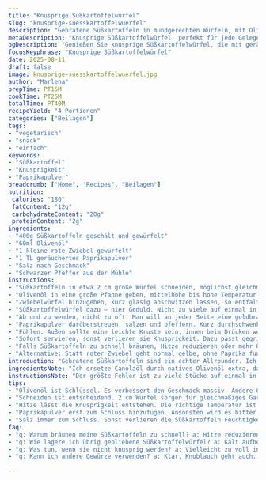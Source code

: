 ```yaml
---
title: "Knusprige Süßkartoffelwürfel"
slug: "knusprige-suesskartoffelwuerfel"
description: "Gebratene Süßkartoffeln in mundgerechten Würfeln, mit Olivenöl statt Canola für mehr Aroma. Zwiebeln und geräuchertes Paprikapulver ersetzen die Simplizität und verleihen Tiefe. Nicht zu eng in die Pfanne legen, damit sie rundum knusprig werden. Salzen, pfeffern, mehr braucht’s nicht. Die Stücke sollen außen goldbraun, innen weich sein, nicht matschig oder trocken. Würzig und leicht süß – Tricks und Fehlerquellen inklusive."
metaDescription: "Knusprige Süßkartoffelwürfel, perfekt für jede Gelegenheit. Aromen kombiniert mit einfacher Zubereitung schaffen ein köstliches Gericht."
ogDescription: "Genießen Sie knusprige Süßkartoffelwürfel, die mit geräuchertem Paprikapulver und Zwiebeln verfeinert sind. Einfach und lecker."
focusKeyphrase: "Knusprige Süßkartoffelwürfel"
date: 2025-08-11
draft: false
image: knusprige-suesskartoffelwuerfel.jpg
author: "Marlena"
prepTime: PT15M
cookTime: PT25M
totalTime: PT40M
recipeYield: "4 Portionen"
categories: ["Beilagen"]
tags:
- "vegetarisch"
- "snack"
- "einfach"
keywords:
- "Süßkartoffel"
- "Knusprigkeit"
- "Paprikapulver"
breadcrumb: ["Home", "Recipes", "Beilagen"]
nutrition: 
 calories: "180"
 fatContent: "12g"
 carbohydrateContent: "20g"
 proteinContent: "2g"
ingredients:
- "400g Süßkartoffeln geschält und gewürfelt"
- "60ml Olivenöl"
- "1 kleine rote Zwiebel gewürfelt"
- "1 TL geräuchertes Paprikapulver"
- "Salz nach Geschmack"
- "Schwarzer Pfeffer aus der Mühle"
instructions:
- "Süßkartoffeln in etwa 2 cm große Würfel schneiden, möglichst gleichmäßig für gleichmäßiges Garen."
- "Olivenöl in eine große Pfanne geben, mittelhohe bis hohe Temperatur wählen. Öl ist ausreichend heiß, wenn es zu schimmern beginnt, aber nicht raucht."
- "Zwiebelwürfel hinzugeben, kurz glasig anschwitzen lassen, so entfaltet sich ihr Aroma, aber sie verbrennen nicht. Muss zügig gehen, Höchstens 2-3 Minuten."
- "Süßkartoffelwürfel dazu – hier Geduld. Nicht zu viele auf einmal in die Pfanne, sonst dämpfen sie und bleiben weich statt knusprig. Lieber in Portionen arbeiten."
- "Ab und zu wenden, nicht zu oft. Man will an jeder Seite eine goldbraune Kruste, die macht den Unterschied. Insgesamt etwa 25 Minuten, aber viel mehr auf das Geräusch achten: Wenn das Brutzeln nachlässt, sind sie fast fertig."
- "Paprikapulver darüberstreuen, salzen und pfeffern. Kurz durchschwenken, damit sich die Gewürze gleichmäßig verteilen."
- "Fühlen: Außen sollte eine leichte Kruste sein, innen beim Drücken weich, nicht mehlig oder trocken."
- "Sofort servieren, sonst verlieren sie Knusprigkeit. Dazu passt gegrilltes Gemüse, Kräuterquark oder Linsen."
- "Falls Süßkartoffeln zu schnell bräunen, Hitze reduzieren oder mehr Öl zugeben. Zu wenig Öl führt zu anbacken und ungleichmäßiger Bräunung."
- "Alternative: Statt roter Zwiebel geht normal gelbe, ohne Paprika funktioniert es auch, dann reicht einfacher Pfeffer. Für extra Würze etwas Knoblauch zufügen, aber zum Ende, sonst verbrennt er."
introduction: "Gebratene Süßkartoffeln sind ein echter Allrounder. Ich habe entdeckt, dass zu viel Volumen in der Pfanne der größte Feind der knusprigen Textur ist. Darum immer eher mehr in Etappen braten als alles auf einmal. Über die Jahre habe ich Olivenöl Canola vorgezogen; bringt mehr Geschmack. Zwiebeln sorgen für nussige Noten, geräuchertes Paprikapulver schafft ordentlich Tiefe und einen Hauch von Rauch ohne Grillage. Manchmal lasse ich auch groben schwarzen Pfeffer sonstiges Salz weg, um die natürliche Süße der Süßkartoffel nicht zu überdecken. Auf den Punkt gegarte Stücke sind außen fest und goldbraun, innen butterweich, wobei man sie direkt aus der Pfanne genießen sollte, sonst verlieren sie die knusprige Oberfläche schnell. Die Kurzfassung: Wenig Pfannenfüllung, mittelhohe Hitze, ein bisschen Geduld und ein offenes Ohr für die Bratgeräusche. Ich verrate Tricks gegen Anbrennen und die besten Beilagen."
ingredientsNote: "Ich ersetze Canolaöl durch natives Olivenöl extra, dadurch kommt mehr Farbe und Aroma rein. Rote Zwiebeln geben eine mildere Süße im Vergleich zu normalen oder weißen. Für das Paprikapulver eignet sich geräuchertes am besten, sonst kann man normalen verwenden oder etwas Crosser Chili für Schärfe ersetzen. Wichtig ist, dass die Süßkartoffelwürfel nicht zu klein sind, sonst zerfallen sie beim Braten. Qualität der Süßkartoffeln macht viel aus, am besten frisch und fest. Bei Alternativen: Butter funktioniert auch, aber eher zum Schluss, braucht kürzere Zeit. Für vegane Version nur auf Öl setzen. Netz- oder Backkartoffeln sind weniger süß, haben andere Konsistenz, sollte man getrennt probieren. Salz immer erst am Schluss, sonst zogen sie zu viel Feuchtigkeit."
instructionsNote: "Der größte Fehler ist zu viele Stücke auf einmal in die Pfanne zu legen. Dadurch dämpfen sie statt braten, Oberfläche wird nicht knusprig. Eine gut beschichtete Pfanne oder sogar Gusseisen ist Pflicht für schöne Bratkruste. Hitze muss hoch genug, aber nicht zu hoch, um nicht umgehend anzubrennen. Geräuchertes Paprikapulver unbedingt erst am Ende zugeben, sonst verbrennt es bitter. Beim Rühren nicht zu oft, aber kontinuierlich die Unterseite abheben, damit es überall Farbe bekommt. Ich höre auf das Brutzeln: Wenn es leiser wird, ist die Feuchtigkeit draussen, dann erst probeweise. Die Farbe sagt viel: goldbraun, nicht schwarz. Zum Servieren sofort raus, sonst weicht die Kruste auf. Nachwürzen ist besser als zu früh."
tips:
- "Olivenöl ist Schlüssel. Es verbessert den Geschmack massiv. Andere Öle dämpfen eher. Ich verwende am liebsten natives Olivenöl extra. Tuscheln beim Braten ist wichtig. Hört auf das Geräusch. Man erkennt, wenn sie bereit sind."
- "Schneiden ist entscheidend. 2 cm Würfel sorgen für gleichmäßiges Garen. Achte darauf, die Stücke nicht zu klein zu machen. Sonst zerfallen sie beim Braten. Ich habe oft gemerkt, dass das oft schiefgeht."
- "Hitze lässt die Knusprigkeit entstehen. Die richtige Temperatur ist entscheidend. Sie darf nicht zu hoch sein, sonst verbrennt das Essen. Mittelhoch ist ideal. Achte darauf, dass die Pfanne nicht zu voll ist."
- "Paprikapulver erst zum Schluss hinzufügen. Ansonsten wird es bitter. Ich habe das einmal vergessen. Der Geschmack wird dann nicht die richtige Tiefe haben. Denkt an die Raucharomen, die dazu kommen sollen. "
- "Salz immer zum Schluss. Sonst verlieren die Süßkartoffeln Feuchtigkeit. Ich empfehle, das erst nach dem Braten zu machen. Damit bleibt die Konsistenz weich, aber die Außenseite bleibt knusprig."
faq:
- "q: Warum bräunen meine Süßkartoffeln zu schnell? a: Hitze reduzieren ist der Schlüssel. Vielleicht war das Öl zu heiß. Zusätzlich mehr Öl verwenden. Zu wenig führt schnell zu ungleichmäßiger Bräunung."
- "q: Wie lagere ich übrig gebliebene Süßkartoffelwürfel? a: Kalt aufbewahren, im Kühlschrank. In einer luftdichten Dose oder Frischhaltefolie. Erhitzen im Ofen hält die Knusprigkeit besser als in der Mikrowelle."
- "q: Was tun, wenn sie nicht knusprig werden? a: Vielleicht zu voll in der Pfanne. Mehr Platz macht das Braten besser. Die Temperatur muss hoch genug sein. Geduld ist auch entscheidend."
- "q: Kann ich andere Gewürze verwenden? a: Klar, Knoblauch geht auch. Aber erst später, um das Verbrennen zu vermeiden. Normales Paprikapulver ist ebenfalls möglich, wenn geräuchert nicht zur Hand."

---
```

